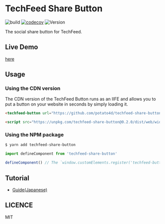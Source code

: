 # TechFeed Share Button

![build](https://github.com/potato4d/techfeed-share-button/workflows/build/badge.svg) [![codecov](https://codecov.io/gh/potato4d/techfeed-share-button/branch/master/graph/badge.svg)](https://codecov.io/gh/potato4d/techfeed-share-button) ![Version](https://img.shields.io/npm/v/techfeed-share-button.svg?sanitize=true)

The social share button for TechFeed.

## Live Demo

[here](https://codesandbox.io/s/vibrant-wozniak-ddfjk)

## Usage

### Using the CDN version

The CDN version of the TechFeed Button runs as an IIFE and allows you to put a button on your website in seconds by simply loading it.

```html
<techfeed-button url="https://github.com/potato4d/techfeed-share-button"></techfeed-button>

<script src="https://unpkg.com/techfeed-share-button@0.2.0/dist/web/widget.js"></script>
```

### Using the NPM package

```bash
$ yarn add techfeed-share-button
```

```ts
import defineComponent from 'techfeed-share-button'

defineComponent() // The `window.customElements.register('techfeed-button', TechFeedButton)` wrapper
```

## Tutorial

- [Guide(Japanese)](https://d.potato4d.me/entry/20201208-techfeed-button/)

## LICENCE

MIT
